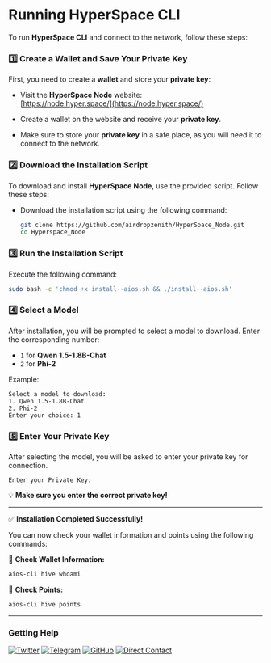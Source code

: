 
# Running HyperSpace CLI

To run **HyperSpace CLI** and connect to the network, follow these steps:


### 1️⃣ Create a Wallet and Save Your Private Key

First, you need to create a **wallet** and store your **private key**:

- Visit the **HyperSpace Node** website:  
  [https://node.hyper.space/](https://node.hyper.space/)
  
- Create a wallet on the website and receive your **private key**.  
- Make sure to store your **private key** in a safe place, as you will need it to connect to the network.

### 2️⃣ Download the Installation Script

To download and install **HyperSpace Node**, use the provided script. Follow these steps:

- Download the installation script using the following command:

  ```bash
  git clone https://github.com/airdropzenith/HyperSpace_Node.git
  cd Hyperspace_Node
  ```

### 3️⃣ Run the Installation Script
Execute the following command:
```bash
sudo bash -c 'chmod +x install--aios.sh && ./install--aios.sh'
```

### 4️⃣ Select a Model
After installation, you will be prompted to select a model to download. Enter the corresponding number:
- `1` for **Qwen 1.5-1.8B-Chat**
- `2` for **Phi-2**

Example:
```
Select a model to download:
1. Qwen 1.5-1.8B-Chat
2. Phi-2
Enter your choice: 1
```

### 5️⃣ Enter Your Private Key
After selecting the model, you will be asked to enter your private key for connection.

```
Enter your Private Key:
```
💡 **Make sure you enter the correct private key!**

---
✅ **Installation Completed Successfully!**

You can now check your wallet information and points using the following commands:

🔹 **Check Wallet Information:**
```bash
aios-cli hive whoami
```

🔹 **Check Points:**
```bash
aios-cli hive points
```

---

### Getting Help
[![Twitter](https://img.shields.io/badge/Twitter-%231DA1F2.svg?style=for-the-badge&logo=Twitter&logoColor=white)](https://x.com/airdropzenith_)
[![Telegram](https://img.shields.io/badge/Telegram-2CA5E0?style=for-the-badge&logo=telegram&logoColor=white)](https://t.me/airdropzenith)
[![GitHub](https://img.shields.io/badge/github-%23121011.svg?style=for-the-badge&logo=github&logoColor=white)](https://github.com/airdropzenith)
[![Direct Contact](https://img.shields.io/badge/Telegram-Direct%20Contact-green?style=for-the-badge&logo=telegram)](https://t.me/cminerbox)

